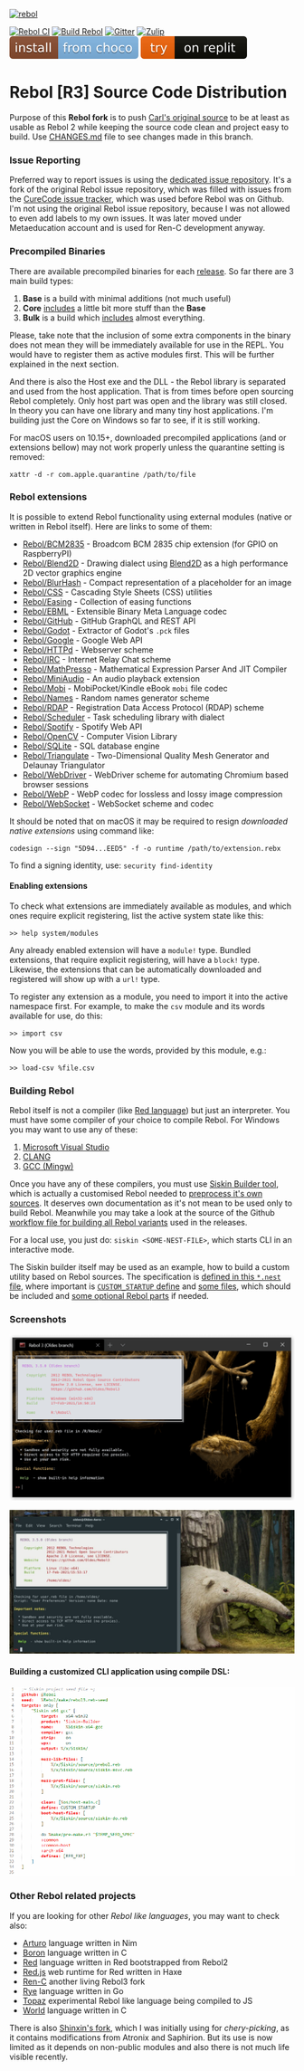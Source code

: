 [![rebol](https://github.com/user-attachments/assets/a51b0c99-660e-49b2-a859-eed156ab1a61)](https://rebol.tech)


[![Rebol CI](https://github.com/Oldes/Rebol3/actions/workflows/main.yml/badge.svg)](https://github.com/Oldes/Rebol3/actions/workflows/main.yml)
[![Build Rebol](https://github.com/Oldes/Rebol3/actions/workflows/build-all.yml/badge.svg)](https://github.com/Oldes/Rebol3/actions/workflows/build-all.yml)
[![Gitter](https://badges.gitter.im/rebol3/community.svg)](https://app.gitter.im/#/room/#Rebol3:gitter.im)
[![Zulip](https://img.shields.io/badge/zulip-join_chat-brightgreen.svg)](https://rebol.zulipchat.com/)
[![Chocolatey](https://raw.githubusercontent.com/Oldes/media/master/install-from-choco.svg)](https://chocolatey.org/packages/rebol3)
[![Replit](https://raw.githubusercontent.com/Oldes/media/master/try-on-replit.svg)](https://replit.com/@Oldes/Rebol-3140?v=1)

# Rebol [R3] Source Code Distribution

Purpose of this **Rebol fork** is to push [Carl's original source](https://github.com/rebol/rebol) to be at least as usable as Rebol 2 while keeping the source code clean and project easy to build. Use [CHANGES.md](https://github.com/Oldes/Rebol3/blob/master/CHANGES.md) file to see changes made in this branch.

### Issue Reporting

Preferred way to report issues is using the [dedicated issue repository](https://github.com/Oldes/Rebol-issues/issues). It's a fork of the original Rebol issue repository, which was filled with issues from the [CureCode issue tracker](https://www.curecode.org/rebol3/view-tickets.rsp), which was used before Rebol was on Github. I'm not using the original Rebol issue repository, because I was not allowed to even add labels to my own issues. It was later moved under Metaeducation account and is used for Ren-C development anyway.

### Precompiled Binaries

There are available precompiled binaries for each [release](https://github.com/Oldes/Rebol3/releases). So far there are 3 main build types:
1. **Base** is a build with minimal additions (not much useful)
2. **Core** [includes](https://github.com/Oldes/Rebol3/blob/master/make/rebol3.nest#L940) a little bit more stuff than the **Base**
3. **Bulk** is a build which [includes](https://github.com/Oldes/Rebol3/blob/master/make/rebol3.nest#L967) almost everything.

Please, take note that the inclusion of some extra components in the binary does not mean they will be immediately available for use in the REPL. You would have to register them as active modules first. This will be further explained in the next section.

And there is also the Host exe and the DLL - the Rebol library is separated and used from the host application. That is from times before open sourcing Rebol completely. Only host part was open and the library was still closed. In theory you can have one library and many tiny host applications. I'm building just the Core on Windows so far to see, if it is still working.

For macOS users on 10.15+, downloaded precompiled applications (and or extensions bellow) may not work properly unless the quarantine setting is removed:
```
xattr -d -r com.apple.quarantine /path/to/file
```

### Rebol extensions

It is possible to extend Rebol functionality using external modules (native or written in Rebol itself). Here are links to some of them:
* [Rebol/BCM2835](https://github.com/Oldes/Rebol-BCM2835) - Broadcom BCM 2835 chip extension (for GPIO on RaspberryPI)
* [Rebol/Blend2D](https://github.com/Siskin-framework/Rebol-Blend2D) - Drawing dialect using [Blend2D](https://blend2d.com) as a high performance 2D vector graphics engine
* [Rebol/BlurHash](https://github.com/Siskin-framework/Rebol-BlurHash) - Compact representation of a placeholder for an image
* [Rebol/CSS](https://github.com/Oldes/Rebol-CSS)  - Cascading Style Sheets (CSS) utilities
* [Rebol/Easing](https://github.com/Oldes/Rebol-Easing) - Collection of easing functions
* [Rebol/EBML](https://github.com/Oldes/Rebol-EBML) - Extensible Binary Meta Language codec
* [Rebol/GitHub](https://github.com/Oldes/Rebol-GitHub) - GitHub GraphQL and REST API
* [Rebol/Godot](https://github.com/Oldes/Rebol-Godot) - Extractor of Godot's `.pck` files
* [Rebol/Google](https://github.com/Oldes/Rebol-Google) - Google Web API
* [Rebol/HTTPd](https://github.com/Oldes/Rebol-HTTPd) - Webserver scheme
* [Rebol/IRC](https://github.com/Oldes/Rebol-IRC) - Internet Relay Chat scheme
* [Rebol/MathPresso](https://github.com/Siskin-framework/Rebol-MathPresso) - Mathematical Expression Parser And JIT Compiler
* [Rebol/MiniAudio](https://github.com/Oldes/Rebol-MiniAudio) - An audio playback extension
* [Rebol/Mobi](https://github.com/Oldes/Rebol-Mobi) - MobiPocket/Kindle eBook `mobi` file codec
* [Rebol/Names](https://github.com/Oldes/Rebol-Names) - Random names generator scheme
* [Rebol/RDAP](https://github.com/Oldes/Rebol-RDAP) - Registration Data Access Protocol (RDAP) scheme
* [Rebol/Scheduler](https://github.com/Oldes/Rebol-Scheduler) - Task scheduling library with dialect
* [Rebol/Spotify](https://github.com/Oldes/Rebol-Spotify) - Spotify Web API
* [Rebol/OpenCV](https://github.com/Oldes/Rebol-OpenCV) - Computer Vision Library
* [Rebol/SQLite](https://github.com/Siskin-framework/Rebol-SQLite) - SQL database engine
* [Rebol/Triangulate](https://github.com/Siskin-framework/Rebol-Triangulate) - Two-Dimensional Quality Mesh Generator and Delaunay Triangulator
* [Rebol/WebDriver](https://github.com/Oldes/Rebol-WebDriver) - WebDriver scheme for automating Chromium based browser sessions
* [Rebol/WebP](https://github.com/Oldes/Rebol-WebP) - WebP codec for lossless and lossy image compression
* [Rebol/WebSocket](https://github.com/Oldes/Rebol-WebSocket) - WebSocket scheme and codec

It should be noted that on macOS it may be required to resign _downloaded native extensions_ using command like:
```
codesign --sign "5D94...EED5" -f -o runtime /path/to/extension.rebx
```
To find a signing identity, use: `security find-identity`

#### Enabling extensions

To check what extensions are immediately available as modules, and which ones require explicit registering, list the active system state like this:
```
>> help system/modules
```
Any already enabled extension will have a `module!` type. Bundled extensions, that require explicit registering, will have a `block!` type. Likewise, the extensions that can be automatically downloaded and registered will show up with a `url!` type.

To register any extension as a module, you need to import it into the active namespace first. For example, to make the `csv` module and its words available for use, do this:
```
>> import csv
```
Now you will be able to use the words, provided by this module, e.g.:
```
>> load-csv %file.csv
```

### Building Rebol

Rebol itself is not a compiler (like [Red language](https://www.red-lang.org/)) but just an interpreter. You must have some compiler of your choice to compile Rebol. For Windows you may want to use any of these:
1. [Microsoft Visual Studio](https://visualstudio.microsoft.com/)
2. [CLANG](https://clang.llvm.org/)
3. [GCC (Mingw)](https://www.mingw-w64.org/)

Once you have any of these compilers, you must use [Siskin Builder tool](https://github.com/Siskin-framework/Builder/releases), which is actually a customised Rebol needed to [preprocess it's own sources](https://github.com/Oldes/Rebol3/blob/607572d5485f2d8e44aeea4ffadabf0c7374eee5/make/rebol3.nest#L981). It deserves own documentation as it's not mean to be used only to build Rebol. Meanwhile you may take a look at the source of the Github [workflow file for building all Rebol variants](https://github.com/Oldes/Rebol3/blob/master/.github/workflows/build-all.yml) used in the releases.

For a local use, you just do: `siskin <SOME-NEST-FILE>`, which starts CLI in an interactive mode.

The Siskin builder itself may be used as an example, how to build a custom utility based on Rebol sources.
The specification is [defined in this `*.nest` file](https://github.com/Siskin-framework/Builder/blob/master/tree/rebol/siskin.nest), where important is [`CUSTOM_STARTUP` define](https://github.com/Siskin-framework/Builder/blob/756d9531e2f461c22d626ca5458dad4e0c8bd3cd/tree/rebol/siskin.nest#L36) and [some files](https://github.com/Siskin-framework/Builder/blob/756d9531e2f461c22d626ca5458dad4e0c8bd3cd/tree/rebol/siskin.nest#L22-L30), which should be included and [some optional Rebol parts](https://github.com/Siskin-framework/Builder/blob/756d9531e2f461c22d626ca5458dad4e0c8bd3cd/tree/rebol/siskin.nest#L14-L18) if needed.


### Screenshots

![](https://github.com/Oldes/media/blob/master/screens/rebol-windows-terminal.PNG?raw=true "Rebol in Windows Terminal")

![](https://github.com/Oldes/media/blob/master/screens/rebol-ubuntu-terminal.jpg?raw=true "Rebol in Linux Terminal")

#### Building a customized CLI application using compile DSL:
![](https://raw.githubusercontent.com/Oldes/media/master/screens/build-siskin.gif "Building a Rebol based utility")

### Other Rebol related projects

If you are looking for other _Rebol like languages_, you may want to check also:

* [Arturo](https://github.com/arturo-lang/arturo) language written in Nim
* [Boron](http://urlan.sourceforge.net/boron/) language written in C
* [Red](https://github.com/red/red) language written in Red bootstrapped from Rebol2
* [Red.js](https://github.com/ALANVF/Red.js) web runtime for Red written in Haxe
* [Ren-C](https://github.com/metaeducation/ren-c) another living Rebol3 fork
* [Rye](https://github.com/refaktor/rye) language written in Go
* [Topaz](https://github.com/giesse/Project-SnowBall) experimental Rebol like language being compiled to JS
* [World](https://github.com/Geomol/World) language written in C


There is also [Shinxin's fork](https://github.com/zsx/r3), which I was initially using for _chery-picking_,
as it contains modifications from Atronix and Saphirion. But its use is now limited as it depends on non-public modules and also there is not much life visible recently.
